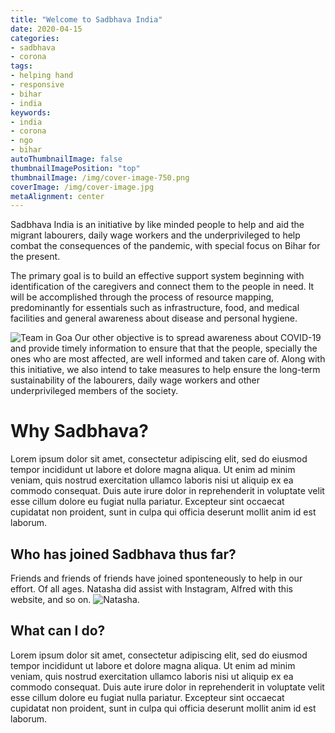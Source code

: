 ```yaml
---
title: "Welcome to Sadbhava India"
date: 2020-04-15
categories:
- sadbhava
- corona
tags:
- helping hand
- responsive
- bihar
- india
keywords:
- india
- corona
- ngo
- bihar
autoThumbnailImage: false
thumbnailImagePosition: "top"
thumbnailImage: /img/cover-image-750.png
coverImage: /img/cover-image.jpg 
metaAlignment: center
---
```

Sadbhava India is an initiative by like minded people to help and aid the migrant labourers, daily wage workers and the underprivileged to help combat the consequences of the pandemic, with special focus on Bihar for the present. 
<!--more-->

The primary goal is to build an effective support system beginning with identification of the caregivers and connect them to the people in need. It will be accomplished through the process of resource mapping, predominantly for essentials such as infrastructure, food, and medical facilities and general awareness about disease and personal hygiene.

![Team in Goa](/img/team-goa.jpg)
Our other objective is to spread awareness about COVID-19 and provide timely information to ensure that that the people, specially the ones who are most affected, are well informed and taken care of. 
Along with this initiative, we also intend to take measures to help ensure the long-term sustainability of the labourers, daily wage workers and other underprivileged members of the society.

<!-- toc -->

# Why Sadbhava?

Lorem ipsum dolor sit amet, consectetur adipiscing elit, sed do eiusmod tempor incididunt ut labore et dolore magna aliqua. Ut enim ad minim veniam, quis nostrud exercitation ullamco laboris nisi ut aliquip ex ea commodo consequat. Duis aute irure dolor in reprehenderit in voluptate velit esse cillum dolore eu fugiat nulla pariatur. Excepteur sint occaecat cupidatat non proident, sunt in culpa qui officia deserunt mollit anim id est laborum.

## Who has joined Sadbhava thus far?

Friends and friends of friends have joined sponteneously to help in our effort. Of all ages. Natasha did assist with Instagram, Alfred with this website, and so on.
![Natasha](/img/natasha.jpg).


## What can I do?

Lorem ipsum dolor sit amet, consectetur adipiscing elit, sed do eiusmod tempor incididunt ut labore et dolore magna aliqua. Ut enim ad minim veniam, quis nostrud exercitation ullamco laboris nisi ut aliquip ex ea commodo consequat. Duis aute irure dolor in reprehenderit in voluptate velit esse cillum dolore eu fugiat nulla pariatur. Excepteur sint occaecat cupidatat non proident, sunt in culpa qui officia deserunt mollit anim id est laborum.